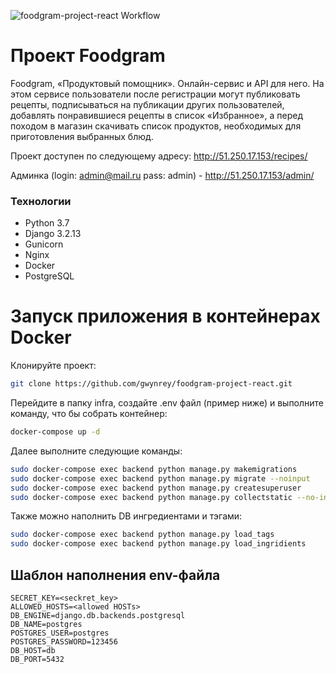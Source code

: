 ![foodgram-project-react Workflow ](https://github.com/gwynrey/foodgram-project-react/actions/workflows/workflow.yml/badge.svg?branch=master&event=push)
# Проект Foodgram
Foodgram, «Продуктовый помощник».
Онлайн-сервис и API для него. На этом сервисе пользователи после регистрации могут публиковать рецепты, подписываться на публикации других пользователей, добавлять понравившиеся рецепты в список «Избранное», а перед походом в магазин скачивать список продуктов, необходимых для приготовления выбранных блюд.

Проект доступен по следующему адресу: <http://51.250.17.153/recipes/>

Админка (login: admin@mail.ru pass: admin) - <http://51.250.17.153/admin/>


### Технологии
- Python 3.7
- Django 3.2.13
 - Gunicorn
 - Nginx
 - Docker
 - PostgreSQL


# Запуск приложения в контейнерах Docker
Клонируйте проект:

```bash
git clone https://github.com/gwynrey/foodgram-project-react.git

```
Перейдите в папку infra, создайте .env файл (пример ниже) и выполните команду, что бы собрать контейнер:
```bash
docker-compose up -d
```
Далее выполните следующие команды:

```bash
sudo docker-compose exec backend python manage.py makemigrations
sudo docker-compose exec backend python manage.py migrate --noinput
sudo docker-compose exec backend python manage.py createsuperuser
sudo docker-compose exec backend python manage.py collectstatic --no-input
```

Также можно наполнить DB ингредиентами и тэгами:

```bash
sudo docker-compose exec backend python manage.py load_tags
sudo docker-compose exec backend python manage.py load_ingridients
```

## Шаблон наполнения env-файла

    SECRET_KEY=<seckret_key>
    ALLOWED_HOSTS=<allowed HOSTs>
    DB_ENGINE=django.db.backends.postgresql
    DB_NAME=postgres
    POSTGRES_USER=postgres
    POSTGRES_PASSWORD=123456
    DB_HOST=db
    DB_PORT=5432